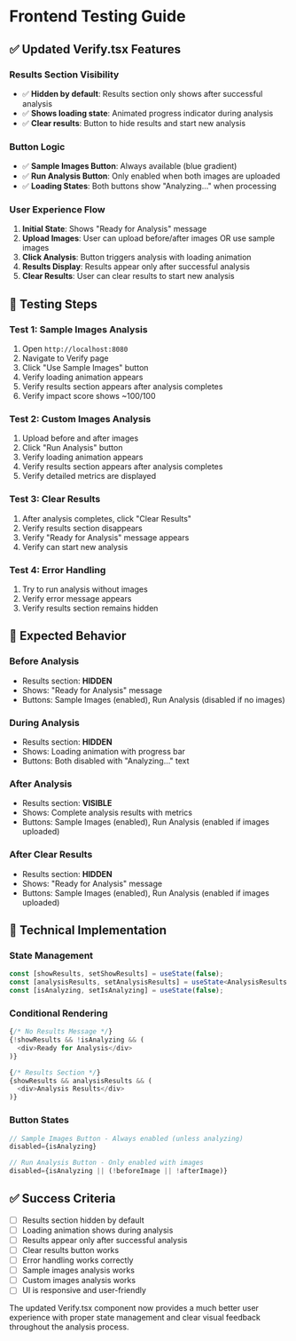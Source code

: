 # Frontend Testing Guide

## ✅ Updated Verify.tsx Features

### **Results Section Visibility**
- ✅ **Hidden by default**: Results section only shows after successful analysis
- ✅ **Shows loading state**: Animated progress indicator during analysis
- ✅ **Clear results**: Button to hide results and start new analysis

### **Button Logic**
- ✅ **Sample Images Button**: Always available (blue gradient)
- ✅ **Run Analysis Button**: Only enabled when both images are uploaded
- ✅ **Loading States**: Both buttons show "Analyzing..." when processing

### **User Experience Flow**
1. **Initial State**: Shows "Ready for Analysis" message
2. **Upload Images**: User can upload before/after images OR use sample images
3. **Click Analysis**: Button triggers analysis with loading animation
4. **Results Display**: Results appear only after successful analysis
5. **Clear Results**: User can clear results to start new analysis

## 🧪 Testing Steps

### **Test 1: Sample Images Analysis**
1. Open `http://localhost:8080`
2. Navigate to Verify page
3. Click "Use Sample Images" button
4. Verify loading animation appears
5. Verify results section appears after analysis completes
6. Verify impact score shows ~100/100

### **Test 2: Custom Images Analysis**
1. Upload before and after images
2. Click "Run Analysis" button
3. Verify loading animation appears
4. Verify results section appears after analysis completes
5. Verify detailed metrics are displayed

### **Test 3: Clear Results**
1. After analysis completes, click "Clear Results"
2. Verify results section disappears
3. Verify "Ready for Analysis" message appears
4. Verify can start new analysis

### **Test 4: Error Handling**
1. Try to run analysis without images
2. Verify error message appears
3. Verify results section remains hidden

## 🎯 Expected Behavior

### **Before Analysis**
- Results section: **HIDDEN**
- Shows: "Ready for Analysis" message
- Buttons: Sample Images (enabled), Run Analysis (disabled if no images)

### **During Analysis**
- Results section: **HIDDEN**
- Shows: Loading animation with progress bar
- Buttons: Both disabled with "Analyzing..." text

### **After Analysis**
- Results section: **VISIBLE**
- Shows: Complete analysis results with metrics
- Buttons: Sample Images (enabled), Run Analysis (enabled if images uploaded)

### **After Clear Results**
- Results section: **HIDDEN**
- Shows: "Ready for Analysis" message
- Buttons: Sample Images (enabled), Run Analysis (enabled if images uploaded)

## 🔧 Technical Implementation

### **State Management**
```typescript
const [showResults, setShowResults] = useState(false);
const [analysisResults, setAnalysisResults] = useState<AnalysisResults | null>(null);
const [isAnalyzing, setIsAnalyzing] = useState(false);
```

### **Conditional Rendering**
```typescript
{/* No Results Message */}
{!showResults && !isAnalyzing && (
  <div>Ready for Analysis</div>
)}

{/* Results Section */}
{showResults && analysisResults && (
  <div>Analysis Results</div>
)}
```

### **Button States**
```typescript
// Sample Images Button - Always enabled (unless analyzing)
disabled={isAnalyzing}

// Run Analysis Button - Only enabled with images
disabled={isAnalyzing || (!beforeImage || !afterImage)}
```

## ✅ Success Criteria

- [ ] Results section hidden by default
- [ ] Loading animation shows during analysis
- [ ] Results appear only after successful analysis
- [ ] Clear results button works
- [ ] Error handling works correctly
- [ ] Sample images analysis works
- [ ] Custom images analysis works
- [ ] UI is responsive and user-friendly

The updated Verify.tsx component now provides a much better user experience with proper state management and clear visual feedback throughout the analysis process.
